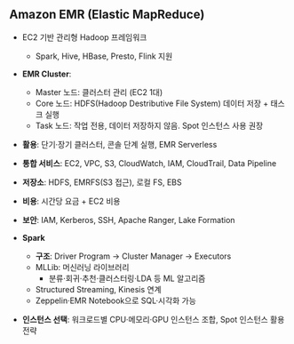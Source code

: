 ## **Amazon EMR (Elastic MapReduce)**

- EC2 기반 관리형 Hadoop 프레임워크
	- Spark, Hive, HBase, Presto, Flink 지원
- **EMR Cluster**: 
	- Master 노드: 클러스터 관리 (EC2 1대)
	- Core 노드: HDFS(Hadoop Destributive File System) 데이터 저장 + 태스크 실행
	- Task 노드: 작업 전용, 데이터 저장하지 않음. Spot 인스턴스 사용 권장
    
- **활용**: 단기·장기 클러스터, 콘솔 단계 실행, EMR Serverless
- **통합 서비스**: EC2, VPC, S3, CloudWatch, IAM, CloudTrail, Data Pipeline
- **저장소**: HDFS, EMRFS(S3 접근), 로컬 FS, EBS
- **비용**: 시간당 요금 + EC2 비용
- **보안**: IAM, Kerberos, SSH, Apache Ranger, Lake Formation
- **Spark**
	- **구조**: Driver Program → Cluster Manager → Executors
    - MLLib: 머신러닝 라이브러리
	    - 분류·회귀·추천·클러스터링·LDA 등 ML 알고리즘
    - Structured Streaming, Kinesis 연계
    - Zeppelin·EMR Notebook으로 SQL·시각화 가능
        
- **인스턴스 선택**: 워크로드별 CPU·메모리·GPU 인스턴스 조합, Spot 인스턴스 활용 전략